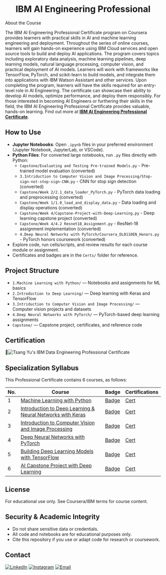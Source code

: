 <h1 align="center"> IBM AI Engineering Professional </h1>

About the Course

The IBM AI Engineering Professional Certificate program on Coursera provides learners with practical skills in AI and machine learning engineering and deployment. Throughout the series of online courses, learners will gain hands-on experience using IBM Cloud services and open source tools to build and deploy AI applications.
The program covers topics including exploratory data analysis, machine learning pipelines, deep learning models, natural language processing, computer vision, and practical deployment of AI models. Learners will work with frameworks like TensorFlow, PyTorch, and scikit-learn to build models, and integrate them into applications with IBM Watson Assistant and other services.
Upon completing the program, learners will have the skills required for an entry-level role in AI Engineering. The certificate can showcase their ability to develop AI models, optimize performance, and deploy them responsibly.
For those interested in becoming AI Engineers or furthering their skills in the field, the IBM AI Engineering Professional Certificate provides valuable, hands-on learning. Find out more at <a href="https://www.coursera.org/professional-certificates/ai-engineer"><strong>IBM AI Engineering Professional Certificate</strong></a>.

## How to Use

- **Jupyter Notebooks**: Open `.ipynb` files in your preferred environment (Jupyter Notebook, JupyterLab, or VSCode).
- **Python Files**: For converted large notebooks, run `.py` files directly with Python:
  - `Capstone/Evaluating and Testing Pre-trained Models.py` - Pre-trained model evaluation (converted)
  - `3.Intriduction to Computer Vision and Image Processing/Stop-sign-not-stop-sign-CNN.py` - CNN for stop sign detection (converted)
  - `Capstone/Week 2/2.1_data_loader_PyTorch.py` - PyTorch data loading and preprocessing (converted)
  - `Capstone/Week 1/1.0_load_and_display_data.py` - Data loading and display operations (converted)
  - `Capstone/Week 4/Capstone-Project-with-Deep-Learning.py` - Deep learning capstone project (converted)
  - `Capstone/Week 4/4.2 Resnet18_Assignment.py` - ResNet-18 assignment implementation (converted)
  - `4.Deep Neural Networks with PyTorch/Coursera_DL0110EN_Honors.py` - PyTorch honors coursework (converted)
- Explore code, run cells/scripts, and review results for each course module or assignment.
- Certificates and badges are in the `Certs/` folder for reference.

## Project Structure
- `1.Machine Learning with Python/` — Notebooks and assignments for ML basics
- `2.Introduction to Deep Learning/` — Deep learning with Keras and TensorFlow
- `3.Intriduction to Computer Vision and Image Processing/` — Computer vision projects and datasets
- `4.Deep Neural Networks with PyTorch/` — PyTorch-based deep learning assignments
- `Capstone/` — Capstone project, certificates, and reference code

## Certification

📑![Tsang Yu's IBM Data Engineering Professional Certificate](./Certs/)

## Specialization Syllabus

This Professional Certificate contains 6 courses, as follows:

| No.  | Course       | Badge       | Certifications    |
| ---- | ------------| ------------ | ----------------- |
| 1    | [Machine Learning with Python](https://www.coursera.org/learn/introduction-to-data-engineering?specialization=ibm-data-engineer)     | [Badge]()    | [Cert](./Certs/1.Introduction%20to%20Data%20Engineering.pdf)  |
| 2    | [Introduction to Deep Learning & Neural Networks with Keras](https://www.coursera.org/learn/python-for-applied-data-science-ai?specialization=ibm-data-engineer)    | [Badge](https://www.credly.com/badges/c5f69a76-2f94-4248-b542-d50ec7ae3005/public_url)    | [Cert](./Certs/2.Python%20for%20Data%20Science,%20AI%20&%20Development.pdf)   |
| 3    | [Introduction to Computer Vision and Image Processing](https://www.coursera.org/learn/python-project-for-data-engineering?specialization=ibm-data-engineer)     | [Badge](https://www.credly.com/badges/de06884d-199c-4321-810a-4cb90485f1b7)    | [Cert](./Certs/3.Python%20Project%20for%20Data%20Engineering.pdf)   |
| 4    | [Deep Neural Networks with PyTorch](https://www.coursera.org/learn/introduction-to-relational-databases?specialization=ibm-data-engineer)    | [Badge](https://www.credly.com/badges/11c85c7a-7488-4bf5-99c7-ceb6dd2936da/public_url)    | [Cert](./Certs/4.Introduction%20to%20Relational%20Databases%20(RDBMS).pdf)   |
| 5    | [Building Deep Learning Models with TensorFlow](https://www.coursera.org/learn/sql-data-science?specialization=ibm-data-engineer)     | [Badge](https://www.credly.com/badges/5fda091a-1efb-47a1-a3c6-61d030f8ccd1/public_url)    | [Cert](./Certs/5.Databases%20and%20SQL%20for%20Data%20Science%20with%20Python.pdf)   |
| 6    | [AI Capstone Project with Deep Learning](https://www.coursera.org/learn/hands-on-introduction-to-linux-commands-and-shell-scripting?specialization=ibm-data-engineer)     | [Badge]()    | [Cert](./Certs/6.Hands-on%20Introduction%20to%20Linux%20Commands%20and%20Shell%20Scripting.pdf)   |

## License
For educational use only. See Coursera/IBM terms for course content.

## Security & Academic Integrity
- Do not share sensitive data or credentials.
- All code and notebooks are for educational purposes only.
- Cite this repository if you use or adapt code for research or coursework.

## Contact

<a href="https://www.linkedin.com/in/tsangyu/"><img alt="LinkedIn" src="https://img.shields.io/badge/LinkedIn-TSANG%20Yu%20-blue?style=plastic&logo=linkedin"></a>
<a href="https://www.instagram.com/tsang_yu/"><img alt="Instagram" src="https://img.shields.io/badge/Instagram-tsang__yu-blue?style=plastic&logo=instagram"></a>
<a href="mailto:tsangyu@outlook.com"><img alt="Email" src="https://img.shields.io/badge/Email-tsangyu@outlook.com-blue?style=plastic&logo=gmail"></a>
